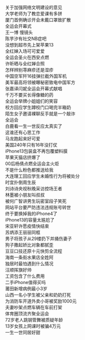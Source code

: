 关于加强网络文明建设的意见  
大学老师为了教恋爱课有多拼  
厦门首例确诊开会未戴口罩致扩散  
全运会开幕式  
王一博 慢镜头  
陈芋汐有社交NB症吧  
没想到超市先上架苹果13  
全红婵入场可可爱爱  
全运会圣火在西安点燃  
许昕晒与全红婵合照  
怎样辨别荨麻疹还是湿疹  
中国空军歼16挂弹拦截外国军机  
美军最高将领被曝秘密致电中国军方  
张嘉译闫妮全运会开幕式献唱  
千万不要买长得像糖的药  
全运会举牌小姐姐们的笑容  
校方回应学生蹲校门口喝完半箱奶  
陌生女子邀请裸聊反手就是一个敲诈  
全运会  
白鹿看一生一世反应太真实了  
这谁还有心思工作  
马龙跑起来好可爱  
美国240年只有16年没打仗  
iPhone13包装盒不再包覆塑料膜  
苹果天猫店挤爆了  
00后杨倩点燃全运会主火炬  
不是什么粉色都推送给我  
大连理工回应学生未婚性行为将被处分  
时宜扑倒周生辰  
刘诗诗央视秋晚采访控场王者  
林墨被小朋友叫叔叔  
被何广智讲男生玩密室段子笑死  
网站平台要严防违法违规账号转世  
终于要换掉我的iPhone4了  
iPhone13的容量太尴尬了  
宋亚轩许愿疫情快结束  
苏炳添王丽丽同框  
男子将孩子从29楼扔下并捅伤妻子  
狗子撒起娇比对象都腻歪  
豆豆口技还原十元快剪全流程  
海南一条街水果店全姓阿  
独居时最怕遇到什么情况  
汪顺挥旗好帅  
工资包含了什么费用  
二手iPhone值得买吗  
莆田新增病例最小3岁  
山西一名小学生被父亲和奶奶打死  
为消防车开道外卖小哥被奖励1000元  
夫妻吵架点燃车辆在车前打架  
体育圈顶流齐聚全运会  
72岁老人跳钢管舞被质疑年龄  
13岁女孩上网课时被骗4万元  
一生一世同居好甜  

